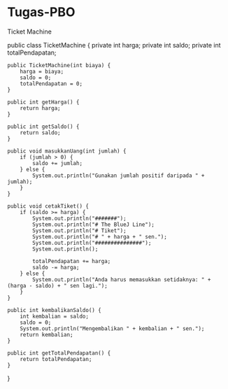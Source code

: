 # Tugas-PBO
Ticket Machine 

public class TicketMachine {
    private int harga;
    private int saldo;
    private int totalPendapatan;

    public TicketMachine(int biaya) {
        harga = biaya;
        saldo = 0;
        totalPendapatan = 0;
    }
    
    public int getHarga() {
        return harga;
    }
    
    public int getSaldo() {
        return saldo;
    }

    public void masukkanUang(int jumlah) {
        if (jumlah > 0) {
            saldo += jumlah;
        } else {
            System.out.println("Gunakan jumlah positif daripada " + jumlah);
        }
    }
    
    public void cetakTiket() {
        if (saldo >= harga) {
            System.out.println("#######");
            System.out.println("# The BlueJ Line");
            System.out.println("# Tiket");
            System.out.println("# " + harga + " sen.");
            System.out.println("###############");
            System.out.println();
            
            totalPendapatan += harga; 
            saldo -= harga; 
        } else {
            System.out.println("Anda harus memasukkan setidaknya: " + (harga - saldo) + " sen lagi.");
        }
    }
    
    public int kembalikanSaldo() {
        int kembalian = saldo;
        saldo = 0;
        System.out.println("Mengembalikan " + kembalian + " sen.");
        return kembalian;
    }

    public int getTotalPendapatan() {
        return totalPendapatan;
    }
}
